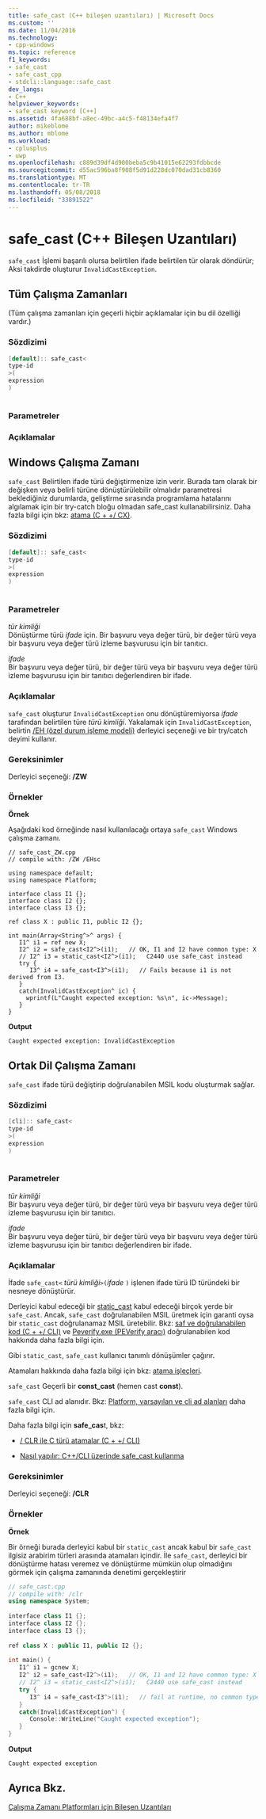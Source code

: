 ```yaml
---
title: safe_cast (C++ bileşen uzantıları) | Microsoft Docs
ms.custom: ''
ms.date: 11/04/2016
ms.technology:
- cpp-windows
ms.topic: reference
f1_keywords:
- safe_cast
- safe_cast_cpp
- stdcli::language::safe_cast
dev_langs:
- C++
helpviewer_keywords:
- safe_cast keyword [C++]
ms.assetid: 4fa688bf-a8ec-49bc-a4c5-f48134efa4f7
author: mikeblome
ms.author: mblome
ms.workload:
- cplusplus
- uwp
ms.openlocfilehash: c889d39df4d900beba5c9b41015e62293fdbbcde
ms.sourcegitcommit: d55ac596ba8f908f5d91d228dc070dad31cb8360
ms.translationtype: MT
ms.contentlocale: tr-TR
ms.lasthandoff: 05/08/2018
ms.locfileid: "33891522"
---
```

# <a name="safecast-c-component-extensions"></a>safe_cast (C++ Bileşen Uzantıları)
`safe_cast` İşlemi başarılı olursa belirtilen ifade belirtilen tür olarak döndürür; Aksi takdirde oluşturur `InvalidCastException`.  
  
## <a name="all-runtimes"></a>Tüm Çalışma Zamanları  
 (Tüm çalışma zamanları için geçerli hiçbir açıklamalar için bu dil özelliği vardır.)  
  
### <a name="syntax"></a>Sözdizimi  
  
```cpp  
[default]:: safe_cast<  
type-id  
>(  
expression  
)  
  
```  
  
### <a name="parameters"></a>Parametreler  
  
### <a name="remarks"></a>Açıklamalar  
  
## <a name="windows-runtime"></a>Windows Çalışma Zamanı  
 `safe_cast` Belirtilen ifade türü değiştirmenize izin verir. Burada tam olarak bir değişken veya belirli türüne dönüştürülebilir olmalıdır parametresi beklediğiniz durumlarda, geliştirme sırasında programlama hatalarını algılamak için bir try-catch bloğu olmadan safe_cast kullanabilirsiniz. Daha fazla bilgi için bkz: [atama (C + +/ CX)](http://msdn.microsoft.com/library/windows/apps/hh755802.aspx).  
  
### <a name="syntax"></a>Sözdizimi  
  
```cpp  
[default]:: safe_cast<  
type-id  
>(  
expression  
)  
  
```  
  
### <a name="parameters"></a>Parametreler  
 *tür kimliği*  
 Dönüştürme türü *ifade* için. Bir başvuru veya değer türü, bir değer türü veya bir başvuru veya değer türü izleme başvurusu için bir tanıtıcı.  
  
 *ifade*  
 Bir başvuru veya değer türü, bir değer türü veya bir başvuru veya değer türü izleme başvurusu için bir tanıtıcı değerlendiren bir ifade.  
  
### <a name="remarks"></a>Açıklamalar  
 `safe_cast` oluşturur `InvalidCastException` onu dönüştüremiyorsa *ifade* tarafından belirtilen türe *türü kimliği*. Yakalamak için `InvalidCastException`, belirtin [/EH (özel durum işleme modeli)](../build/reference/eh-exception-handling-model.md) derleyici seçeneği ve bir try/catch deyimi kullanır.  
  
### <a name="requirements"></a>Gereksinimler  
 Derleyici seçeneği: **/ZW**  
  
### <a name="examples"></a>Örnekler  
 **Örnek**  
  
 Aşağıdaki kod örneğinde nasıl kullanılacağı ortaya `safe_cast` Windows çalışma zamanı.  
  
```cpp#  
// safe_cast_ZW.cpp  
// compile with: /ZW /EHsc  
  
using namespace default;  
using namespace Platform;  
  
interface class I1 {};  
interface class I2 {};  
interface class I3 {};  
  
ref class X : public I1, public I2 {};  
  
int main(Array<String^>^ args) {  
   I1^ i1 = ref new X;  
   I2^ i2 = safe_cast<I2^>(i1);   // OK, I1 and I2 have common type: X  
   // I2^ i3 = static_cast<I2^>(i1);   C2440 use safe_cast instead  
   try {  
      I3^ i4 = safe_cast<I3^>(i1);   // Fails because i1 is not derived from I3.  
   }   
   catch(InvalidCastException^ ic) {  
     wprintf(L"Caught expected exception: %s\n", ic->Message);  
   }  
}  
```  
  
 **Output**  
  
```Output  
Caught expected exception: InvalidCastException  
```  
  
## <a name="common-language-runtime"></a>Ortak Dil Çalışma Zamanı 
 `safe_cast` ifade türü değiştirip doğrulanabilen MSIL kodu oluşturmak sağlar.  
  
### <a name="syntax"></a>Sözdizimi  
  
```cpp  
[cli]:: safe_cast<  
type-id  
>(  
expression  
)  
  
```  
  
### <a name="parameters"></a>Parametreler  
 *tür kimliği*  
 Bir başvuru veya değer türü, bir değer türü veya bir başvuru veya değer türü izleme başvurusu için bir tanıtıcı.  
  
 *ifade*  
 Bir başvuru veya değer türü, bir değer türü veya bir başvuru veya değer türü izleme başvurusu için bir tanıtıcı değerlendiren bir ifade.  
  
### <a name="remarks"></a>Açıklamalar  
 İfade `safe_cast<` *türü kimliği*`>(`*ifade* `)` işlenen ifade türü ID türündeki bir nesneye dönüştürür.  
  
 Derleyici kabul edeceği bir [static_cast](../cpp/static-cast-operator.md) kabul edeceği birçok yerde bir `safe_cast`.  Ancak, `safe_cast` doğrulanabilen MSIL üretmek için garanti oysa bir `static_cast` doğrulanamaz MSIL üretebilir.  Bkz: [saf ve doğrulanabilen kod (C + +/ CLI)](../dotnet/pure-and-verifiable-code-cpp-cli.md) ve [Peverify.exe (PEVerify aracı)](/dotnet/framework/tools/peverify-exe-peverify-tool) doğrulanabilen kod hakkında daha fazla bilgi için.  
  
 Gibi `static_cast`, `safe_cast` kullanıcı tanımlı dönüşümler çağırır.  
  
 Atamaları hakkında daha fazla bilgi için bkz: [atama işleçleri](../cpp/casting-operators.md).  
  
 `safe_cast` Geçerli bir **const_cast** (hemen cast **const**).  
  
 `safe_cast` CLI ad alanıdır.  Bkz: [Platform, varsayılan ve cli ad alanları](../windows/platform-default-and-cli-namespaces-cpp-component-extensions.md) daha fazla bilgi için.  
  
 Daha fazla bilgi için **safe_cas**t, bkz:  
  
-   [/ CLR ile C türü atamalar (C + +/ CLI)](../windows/c-style-casts-with-clr-cpp-cli.md)  
  
-   [Nasıl yapılır: C++/CLI üzerinde safe_cast kullanma](../dotnet/how-to-use-safe-cast-in-cpp-cli.md)  

### <a name="requirements"></a>Gereksinimler  
 Derleyici seçeneği:   **/CLR**  
  
### <a name="examples"></a>Örnekler  
 **Örnek**  
  
 Bir örneği burada derleyici kabul bir `static_cast` ancak kabul bir `safe_cast` ilgisiz arabirim türleri arasında atamaları içindir.  İle `safe_cast`, derleyici bir dönüştürme hatası veremez ve dönüştürme mümkün olup olmadığını görmek için çalışma zamanında denetimi gerçekleştirir  
  
```cpp  
// safe_cast.cpp  
// compile with: /clr  
using namespace System;  
  
interface class I1 {};  
interface class I2 {};  
interface class I3 {};  
  
ref class X : public I1, public I2 {};  
  
int main() {  
   I1^ i1 = gcnew X;  
   I2^ i2 = safe_cast<I2^>(i1);   // OK, I1 and I2 have common type: X  
   // I2^ i3 = static_cast<I2^>(i1);   C2440 use safe_cast instead  
   try {  
      I3^ i4 = safe_cast<I3^>(i1);   // fail at runtime, no common type  
   }   
   catch(InvalidCastException^) {  
      Console::WriteLine("Caught expected exception");  
   }  
}  
```  
  
 **Output**  
  
```Output  
Caught expected exception  
```  
  
## <a name="see-also"></a>Ayrıca Bkz.  
 [Çalışma Zamanı Platformları için Bileşen Uzantıları](../windows/component-extensions-for-runtime-platforms.md)
